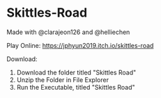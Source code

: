 # Skittles-Road
Made with @clarajeon126 and @helliechen



Play Online: https://jphyun2019.itch.io/skittles-road

Download:
1. Download the folder titled "Skittles Road"
2. Unzip the Folder in File Explorer
3. Run the Executable, titled "Skittles Road"
